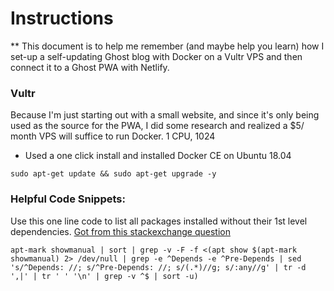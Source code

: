 
# Instructions 
** This document is to help me remember (and maybe help you learn) how I set-up a self-updating Ghost blog with Docker on a Vultr VPS and then connect it to a Ghost PWA with Netlify.  


### Vultr
Because I'm just starting out with a small website, and since it's only being used as the source for the PWA, I did some research and realized a $5/ month VPS will suffice to run Docker. 1 CPU, 1024

- Used a one click install and installed Docker CE on Ubuntu 18.04

```
sudo apt-get update && sudo apt-get upgrade -y
```


### Helpful Code Snippets:

Use this one line code to list all packages installed without their 1st level dependencies. [Got from this stackexchange question](https://unix.stackexchange.com/questions/369136/list-top-level-manually-installed-packages-without-their-dependencies)

````
apt-mark showmanual | sort | grep -v -F -f <(apt show $(apt-mark showmanual) 2> /dev/null | grep -e ^Depends -e ^Pre-Depends | sed 's/^Depends: //; s/^Pre-Depends: //; s/(.*)//g; s/:any//g' | tr -d ',|' | tr ' ' '\n' | grep -v ^$ | sort -u)
````
